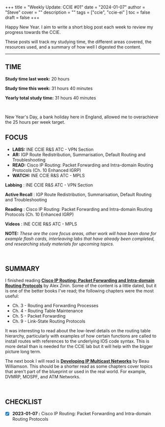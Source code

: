 +++
title = "Weekly Update: CCIE #01"
date = "2024-01-07"
author = "Steve"
cover = ""
description = ""
tags = ["ccie", "ccie-ei" ]
toc = false
draft = false
+++

Happy New Year. I aim to write a short blog post each week to review my progress towards the CCIE. 

These posts will track my studying time, the different areas covered, the resources used, and a summary of how well I digested the content. 

_________________

## TIME

**Study time last week:** 20 hours 

**Study time this week:** 31 hours 40 minutes
 
**Yearly total study time:** 31 hours 40 minutes 

&nbsp;

New Year's Day, a bank holiday here in England, allowed me to overachieve the 25 hours per week target. 


## FOCUS 


+ **LABS:** INE CCIE R&S ATC - VPN Section 
+ **AR:** IGP Route Redistribution, Summarisation, Default Routing and Troubleshooting
+ **READ:** Cisco IP Routing: Packet Forwarding and Intra-domain Routing Protocols (Ch. 10 Enhanced IGRP)
+ **WATCH:** INE CCIE R&S ATC - MPLS

**Labbing**
: INE CCIE R&S ATC - VPN Section 

**Active Recall**
: IGP Route Redistribution, Summarisation, Default Routing and Troubleshooting

**Reading**
: Cisco IP Routing: Packet Forwarding and Intra-domain Routing Protocols (Ch. 10 Enhanced IGRP)

**Videos**
: INE CCIE R&S ATC - MPLS


**NOTE:** _These are the core focus areas, other work will have been done for example flash cards, interleaving labs that have already been completed, and researching study materials for upcoming topics._ 


&nbsp;

## SUMMARY 

I finished reading **[Cisco IP Routing: Packet Forwarding and Intra-domain Routing Protocols](https://www.goodreads.com/book/show/6327824-cisco-ip-routing)** by Alex Zinin. Some of the content is a little dated, but it is one of the better books I've read; the following chapters were the most useful: 

+ Ch. 3 - Routing and Forwarding Processes
+ Ch. 4 - Routing Table Maintenance 
+ Ch. 5 - Packet Forwarding
+ Ch. 9 - Link-State Routing Protocols 

It was interesting to read about the low-level details on the routing table hierarchy, particularly with examples of how certain functions are called to install routes with references to the underlying IOS code syntax. This is more detail than is needed for the CCIE lab but it will help with the bigger picture long term. 

The next book I will read is **[Developing IP Multicast Networks](https://www.goodreads.com/book/show/583421.Developing_Ip_Multicast_Networks)** by Beau Williamson. This should be a shorter read as some chapters cover topics that aren't part of the blueprint or used in the real world. For example, DVMRP, MOSPF, and ATM Networks. 


&nbsp;

## CHECKLIST

- [x] **2023-01-07 :** Cisco IP Routing: Packet Forwarding and Intra-domain Routing Protocols



